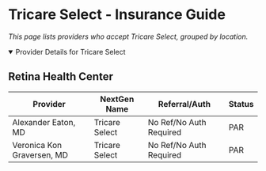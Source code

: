 # Tricare Select - Insurance Guide

*This page lists providers who accept Tricare Select, grouped by location.*

<details open><summary>Provider Details for Tricare Select</summary>

## Retina Health Center

| Provider | NextGen Name | Referral/Auth | Status |
|----------|-------------|--------------|--------|
| Alexander Eaton, MD | Tricare Select | No Ref/No Auth Required | PAR |
| Veronica Kon Graversen, MD | Tricare Select | No Ref/No Auth Required | PAR |

</details>

